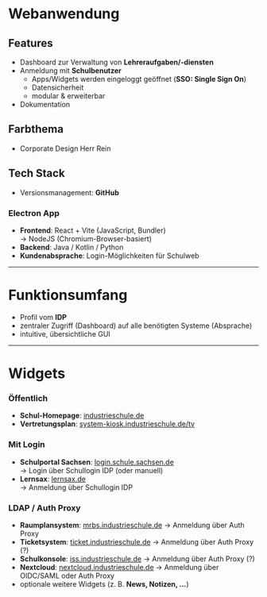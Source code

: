 # Webanwendung

## Features
- Dashboard zur Verwaltung von **Lehreraufgaben/-diensten**
- Anmeldung mit **Schulbenutzer**
  - Apps/Widgets werden eingeloggt geöffnet (**SSO: Single Sign On**)
  - Datensicherheit
  - modular & erweiterbar
- Dokumentation

## Farbthema
- Corporate Design Herr Rein

## Tech Stack
- Versionsmanagement: **GitHub**

### Electron App
- **Frontend**: React + Vite (JavaScript, Bundler)  
  → NodeJS (Chromium-Browser-basiert)
- **Backend**: Java / Kotlin / Python
- **Kundenabsprache**: Login-Möglichkeiten für Schulweb

---

# Funktionsumfang
- Profil vom **IDP**
- zentraler Zugriff (Dashboard) auf alle benötigten Systeme (Absprache)
- intuitive, übersichtliche GUI

---

# Widgets

### Öffentlich
- **Schul-Homepage**: [industrieschule.de](https://industrieschule.de)  
- **Vertretungsplan**: [system-kiosk.industrieschule.de/tv](https://system-kiosk.industrieschule.de/tv)

### Mit Login
- **Schulportal Sachsen**: [login.schule.sachsen.de](https://login.schule.sachsen.de)  
  → Login über Schullogin IDP (oder manuell)
- **Lernsax**: [lernsax.de](https://lernsax.de)  
  → Anmeldung über Schullogin IDP

### LDAP / Auth Proxy
- **Raumplansystem**: [mrbs.industrieschule.de](https://mrbs.industrieschule.de) → Anmeldung über Auth Proxy
- **Ticketsystem**: [ticket.industrieschule.de](https://ticket.industrieschule.de) → Anmeldung über Auth Proxy (?)
- **Schulkonsole**: [iss.industrieschule.de](https://iss.industrieschule.de) → Anmeldung über Auth Proxy (?)
- **Nextcloud**: [nextcloud.industrieschule.de](https://nextcloud.industrieschule.de) → Anmeldung über OIDC/SAML oder Auth Proxy
- optionale weitere Widgets (z. B. **News, Notizen, …**)
